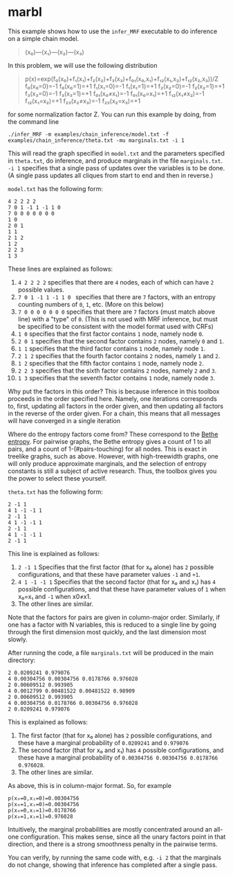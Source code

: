 marbl
=====

This example shows how to use the `infer_MRF` executable to do inference on a simple chain model.

> (x₀)—(x₁)—(x₂)—(x₃)

In this problem, we will use the following distribution

> p(x)=exp(f₀(x₀)+f₁(x₁)+f₂(x₂)+f₃(x₃)+f₀₁(x₀,x₁)+f₁₂(x₁,x₂)+f₁₂(x₂,x₃))/Z
> f₀(x₀=0)=-1
> f₀(x₀=1)=+1
> f₁(x₁=0)=-1
> f₁(x₁=1)=+1
> f₂(x₂=0)=-1
> f₂(x₂=1)=+1
> f₃(x₃=0)=-1
> f₃(x₃=1)=+1
> f₀₁(x₀≠x₁)=-1
> f₀₁(x₀=x₁)=+1
> f₁₂(x₁≠x₂)=-1
> f₁₂(x₁=x₂)=+1
> f₂₃(x₂≠x₃)=-1
> f₂₃(x₂=x₃)=+1

for some normalization factor Z.  You can run this example by doing, from the command line

```
./infer_MRF -m examples/chain_inference/model.txt -f examples/chain_inference/theta.txt -mu marginals.txt -i 1
```

This will read the graph specified in `model.txt` and the parameters specified in `theta.txt`, do inference, and produce marginals in the file `marginals.txt`.  `-i 1` specifies that a single pass of updates over the variables is to be done.  (A single pass updates all cliques from start to end and then in reverse.)

`model.txt` has the following form:

```
4 2 2 2 2
7 0 1 -1 1 -1 1 0
7 0 0 0 0 0 0 0
1 0
2 0 1
1 1
2 1 2
1 2
2 2 3
1 3
```

These lines are explained as follows:

1. `4 2 2 2 2` specifies that there are `4` nodes, each of which can have `2` possible values.
2. `7 0 1 -1 1 -1 1 0 ` specifies that there are `7` factors, with an entropy counting numbers of `0`, `1`, etc.  (More on this below)
3. `7 0 0 0 0 0 0 0`  specifies that there are `7` factors (must match above line) with a "type" of `0`.  (This is not used with MRF inference, but must be specified to be consistent with the model format used with CRFs)
4. `1 0` specifies that the first factor contains `1` node, namely node `0`.
5. `2 0 1` specifies that the second factor contains `2` nodes, namely `0` and `1`.
6. `1 1` specifies that the third factor contains `1` node, namely node `1`.
7. `2 1 2` specifies that the fourth factor contains `2` nodes, namely `1` and `2`.
8. `1 2` specifies that the fifth factor contains `1` node, namely node `2`.
9. `2 2 3` specifies that the sixth factor contains `2` nodes, namely `2` and `3`.
10. `1 3` specifies that the seventh factor contains `1` node, namely node `3`.

Why put the factors in this order?  This is because inference in this toolbox proceeds in the order specified here.  Namely, one iterations corresponds to, first, updating all factors in the order given, and then updating all factors in the reverse of the order given.  For a chain, this means that all messages will have converged in a single iteration

Where do the entropy factors come from?  These correspond to the [Bethe entropy](http://citeseerx.ist.psu.edu/viewdoc/summary?doi=10.1.1.21.2420).  For pairwise graphs, the Bethe entropy gives a count of 1 to all pairs, and a count of 1-(#pairs-touching) for all nodes.  This is exact in treelike graphs, such as above.  However, with high-treewidth graphs, one will only produce approximate marginals, and the selection of entropy constants is still a subject of active research.  Thus, the toolbox gives you the power to select these yourself.

`theta.txt` has the following form:

```
2 -1 1
4 1 -1 -1 1
2 -1 1
4 1 -1 -1 1
2 -1 1
4 1 -1 -1 1
2 -1 1
```

This line is explained as follows:

1. `2 -1 1`  Specifies that the first factor (that for x₀ alone) has `2` possible configurations, and that these have parameter values `-1` and `+1`.
2. `4 1 -1 -1 1` Specifies that the second factor (that for x₀ and x₁) has `4` possible configurations, and that these have parameter values of `1` when x₀=x₁ and `-1` when x0≠x1.
3. The other lines are similar.

Note that the factors for pairs are given in column-major order.  Similarly, if one has a factor with N variables, this is reduced to a single line by going through the first dimension most quickly, and the last dimension most slowly.

After running the code, a file `marginals.txt` will be produced in the main directory:

```
2 0.0209241 0.979076 
4 0.00304756 0.00304756 0.0178766 0.976028 
2 0.00609512 0.993905 
4 0.0012799 0.00481522 0.00481522 0.98909 
2 0.00609512 0.993905 
4 0.00304756 0.0178766 0.00304756 0.976028 
2 0.0209241 0.979076
```

This is explained as follows:
1. The first factor (that for x₀ alone) has `2` possible configurations, and these have a marginal probability of `0.0209241` and `0.979076`
2. The second factor (that for x₀ and x₁) has `4` possible configurations, and these have a marginal probability of `0.00304756 0.00304756 0.0178766 0.976028`.
3. The other lines are similar.

As above, this is in column-major format.  So, for example

```
p(x₀=0,x₁=0)=0.00304756
p(x₀=1,x₁=0)=0.00304756
p(x₀=0,x₁=1)=0.0178766
p(x₀=1,x₁=1)=0.976028 
```

Intuitively, the marginal probabilities are mostly concentrated around an all-one configuration.  This makes sense, since all the unary factors point in that direction, and there is a strong smoothness penalty in the pairwise terms.

You can verify, by running the same code with, e.g. `-i 2` that the marginals do not change, showing that inference has completed after a single pass.